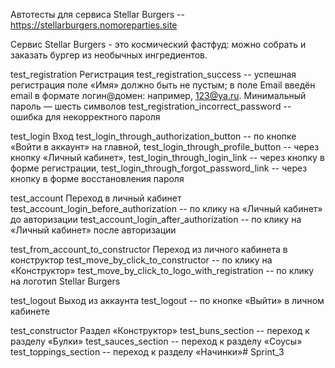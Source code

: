 Автотесты для сервиса Stellar Burgers -- https://stellarburgers.nomoreparties.site

Сервис Stellar Burgers - это космический фастфуд: можно собрать и заказать бургер из необычных ингредиентов.

test_registration
Регистрация 
   test_registration_success -- успешная регистрация
    поле «Имя» должно быть не пустым; в поле Email введён email в формате логин@домен:
    например, 123@ya.ru. Минимальный пароль — шесть символов
   test_registration_incorrect_password -- ошибка для некорректного пароля

test_login
Вход
   test_login_through_authorization_button -- по кнопке «Войти в аккаунт» на главной,
   test_login_through_profile_button -- через кнопку «Личный кабинет»,
   test_login_through_login_link -- через кнопку в форме регистрации,
   test_login_through_forgot_password_link -- через кнопку в форме восстановления пароля

test_account
Переход в личный кабинет
   test_account_login_before_authorization -- по клику на «Личный кабинет» до авторизации
   test_account_login_after_authorization -- по клику на «Личный кабинет» после авторизации

test_from_account_to_constructor
Переход из личного кабинета в конструктор
   test_move_by_click_to_constructor -- по клику на «Конструктор»
   test_move_by_click_to_logo_with_registration -- по клику на логотип Stellar Burgers

test_logout
Выход из аккаунта
   test_logout -- по кнопке «Выйти» в личном кабинете

test_constructor
Раздел «Конструктор» 
   test_buns_section -- переход к разделу «Булки»
   test_sauces_section -- переход к разделу «Соусы»
   test_toppings_section -- переход к разделу «Начинки»#   S p r i n t _ 3 
 
 